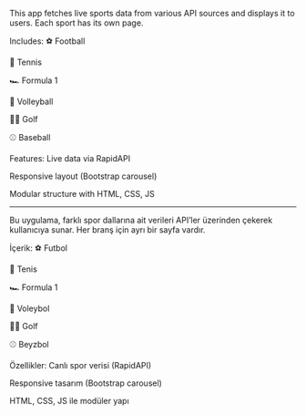 This app fetches live sports data from various API sources and displays it to users. Each sport has its own page.

Includes:
⚽ Football

🎾 Tennis

🏎️ Formula 1

🏐 Volleyball

🏌️‍♂️ Golf

⚾ Baseball

Features:
Live data via RapidAPI

Responsive layout (Bootstrap carousel)

Modular structure with HTML, CSS, JS

-----

Bu uygulama, farklı spor dallarına ait verileri API’ler üzerinden çekerek kullanıcıya sunar. Her branş için ayrı bir sayfa vardır.

İçerik:
⚽ Futbol

🎾 Tenis

🏎️ Formula 1

🏐 Voleybol

🏌️‍♂️ Golf

⚾ Beyzbol

Özellikler:
Canlı spor verisi (RapidAPI)

Responsive tasarım (Bootstrap carousel)

HTML, CSS, JS ile modüler yapı

